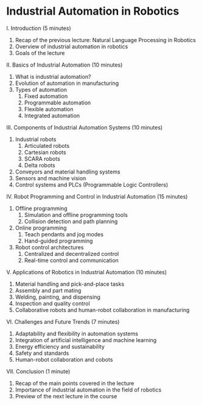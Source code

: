 # Industrial Automation in Robotics

I. Introduction (5 minutes)

1. Recap of the previous lecture: Natural Language Processing in Robotics
1. Overview of industrial automation in robotics
1. Goals of the lecture

II. Basics of Industrial Automation (10 minutes)

1. What is industrial automation?
1. Evolution of automation in manufacturing
1. Types of automation
    1. Fixed automation
    1. Programmable automation
    1. Flexible automation
    1. Integrated automation

III. Components of Industrial Automation Systems (10 minutes)

1. Industrial robots
    1. Articulated robots
    1. Cartesian robots
    1. SCARA robots
    1. Delta robots
1. Conveyors and material handling systems
1. Sensors and machine vision
1. Control systems and PLCs (Programmable Logic Controllers)

IV. Robot Programming and Control in Industrial Automation (15 minutes)

1. Offline programming
    1. Simulation and offline programming tools
    1. Collision detection and path planning
1. Online programming
    1. Teach pendants and jog modes
    1. Hand-guided programming
1. Robot control architectures
    1. Centralized and decentralized control
    1. Real-time control and communication

V. Applications of Robotics in Industrial Automation (10 minutes)

1. Material handling and pick-and-place tasks
1. Assembly and part mating
1. Welding, painting, and dispensing
1. Inspection and quality control
1. Collaborative robots and human-robot collaboration in manufacturing

VI. Challenges and Future Trends (7 minutes)

1. Adaptability and flexibility in automation systems
1. Integration of artificial intelligence and machine learning
1. Energy efficiency and sustainability
1. Safety and standards
1. Human-robot collaboration and cobots

VII. Conclusion (1 minute)

1. Recap of the main points covered in the lecture
1. Importance of industrial automation in the field of robotics
1. Preview of the next lecture in the course
